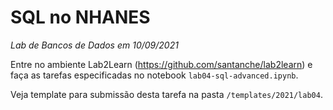 # SQL no NHANES
*Lab de Bancos de Dados em 10/09/2021*

Entre no ambiente Lab2Learn (https://github.com/santanche/lab2learn) e faça as tarefas especificadas no notebook `lab04-sql-advanced.ipynb`.

Veja template para submissão desta tarefa na pasta `/templates/2021/lab04`.
